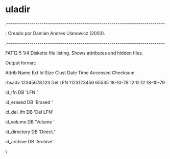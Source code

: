 # uladir
;-----------------------------------------------------------------------------

;              Creado por Damian Andres Ulanowicz (2003).

;-----------------------------------------------------------------------------

FAT12 5 1/4 Diskette file listing. Shows attributes and hidden files.

Output format:

Attrib Name     Ext   Id          Size Clust   Date     Time   Accessed Checksum

rhsadv 12345678.123 Del LFN 1123123456 65535 18-10-79 12.12.12 18-10-79


id_lfn       DB 'LFN    '

id_erased    DB 'Erased '

id_del_lfn   DB 'Del LFN'

id_volume    DB 'Volume '

id_directory DB 'Direct.'

id_archive   DB 'Archive'

\

